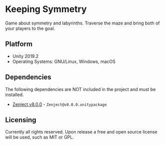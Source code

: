 Keeping Symmetry
================

Game about symmetry and labyrinths. Traverse the maze and bring both of your
players to the goal.

## Platform

* Unity 2019.2
* Operating Systems: GNU/Linux, Windows, macOS

## Dependencies

The following dependencies are NOT included in the project and must be installed.

* [Zenject v8.0.0](https://github.com/modesttree/Zenject/releases/tag/v8.0.0) - `Zenject@v8.0.0.unitypackage`

## Licensing

Currently all rights reserved. Upon release a free and open source license will
be used, such as MIT or GPL.
